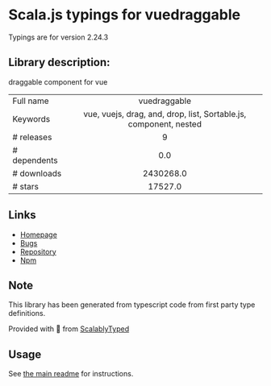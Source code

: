 
# Scala.js typings for vuedraggable

Typings are for version 2.24.3

## Library description:
draggable component for vue

|                    |                 |
| ------------------ | :-------------: |
| Full name          | vuedraggable |
| Keywords           | vue, vuejs, drag, and, drop, list, Sortable.js, component, nested |
| # releases         | 9 |
| # dependents       | 0.0 |
| # downloads        | 2430268.0 |
| # stars            | 17527.0 |

## Links
- [Homepage](https://github.com/SortableJS/Vue.Draggable#readme)
- [Bugs](https://github.com/SortableJS/Vue.Draggable/issues)
- [Repository](https://github.com/SortableJS/Vue.Draggable)
- [Npm](https://www.npmjs.com/package/vuedraggable)
    


## Note
This library has been generated from typescript code from first party type definitions.

Provided with :purple_heart: from [ScalablyTyped](https://github.com/oyvindberg/ScalablyTyped)

## Usage
See [the main readme](../../readme.md) for instructions.


